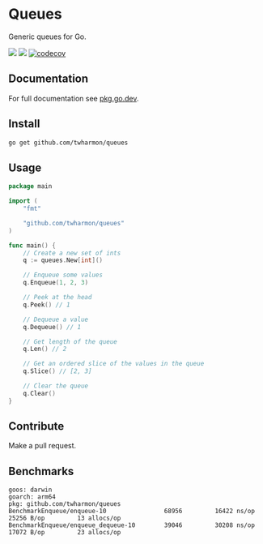 # Queues
Generic queues for Go.

![](https://github.com/twharmon/queues/workflows/Test/badge.svg) [![](https://goreportcard.com/badge/github.com/twharmon/queues)](https://goreportcard.com/report/github.com/twharmon/queues) [![codecov](https://codecov.io/gh/twharmon/queues/branch/main/graph/badge.svg?token=K0P59TPRAL)](https://codecov.io/gh/twharmon/queues)

## Documentation
For full documentation see [pkg.go.dev](https://pkg.go.dev/github.com/twharmon/queues).

## Install
```bash
go get github.com/twharmon/queues
```

## Usage
```go
package main

import (
	"fmt"

	"github.com/twharmon/queues"
)

func main() {
	// Create a new set of ints
	q := queues.New[int]()

	// Enqueue some values
	q.Enqueue(1, 2, 3)

	// Peek at the head
	q.Peek() // 1

	// Dequeue a value
	q.Dequeue() // 1

	// Get length of the queue
	q.Len() // 2

	// Get an ordered slice of the values in the queue
	q.Slice() // [2, 3]

	// Clear the queue
	q.Clear()
}
```

## Contribute
Make a pull request.

## Benchmarks

```
goos: darwin
goarch: arm64
pkg: github.com/twharmon/queues
BenchmarkEnqueue/enqueue-10         	   68956	     16422 ns/op	   25256 B/op	      13 allocs/op
BenchmarkEnqueue/enqueue_dequeue-10 	   39046	     30208 ns/op	   17072 B/op	      23 allocs/op
```
